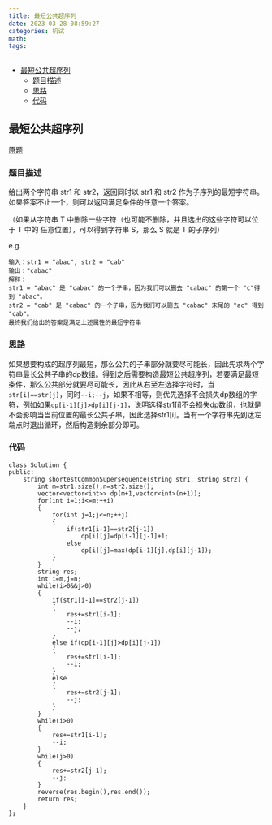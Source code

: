 ```yaml
---
title: 最短公共超序列
date: 2023-03-28 08:59:27
categories: 机试
math:
tags:
---
```

<!-- TOC -->

- [最短公共超序列](#最短公共超序列)
    - [题目描述](#题目描述)
    - [思路](#思路)
    - [代码](#代码)

<!-- /TOC -->
## 最短公共超序列
[原题](https://leetcode.cn/problems/shortest-common-supersequence/description/)
### 题目描述
给出两个字符串 str1 和 str2，返回同时以 str1 和 str2 作为子序列的最短字符串。如果答案不止一个，则可以返回满足条件的任意一个答案。

（如果从字符串 T 中删除一些字符（也可能不删除，并且选出的这些字符可以位于 T 中的 任意位置），可以得到字符串 S，那么 S 就是 T 的子序列）

e.g.
```
输入：str1 = "abac", str2 = "cab"
输出："cabac"
解释：
str1 = "abac" 是 "cabac" 的一个子串，因为我们可以删去 "cabac" 的第一个 "c"得到 "abac"。 
str2 = "cab" 是 "cabac" 的一个子串，因为我们可以删去 "cabac" 末尾的 "ac" 得到 "cab"。
最终我们给出的答案是满足上述属性的最短字符串
```
### 思路
如果想要构成的超序列最短，那么公共的子串部分就要尽可能长，因此先求两个字符串最长公共子串的dp数组。得到之后需要构造最短公共超序列，若要满足最短条件，那么公共部分就要尽可能长，因此从右至左选择字符时，当`str[i]==str[j]`，同时`--i;--j`，如果不相等，则优先选择不会损失dp数组的字符，例如如果`dp[i-1][j]>dp[i][j-1]`，说明选择str1[i]不会损失dp数组，也就是不会影响当当前位置的最长公共子串，因此选择str1[i]。当有一个字符串先到达左端点时退出循环，然后构造剩余部分即可。
### 代码
```
class Solution {
public:
    string shortestCommonSupersequence(string str1, string str2) {
        int m=str1.size(),n=str2.size();
        vector<vector<int>> dp(m+1,vector<int>(n+1));
        for(int i=1;i<=m;++i)
        {
            for(int j=1;j<=n;++j)
            {
                if(str1[i-1]==str2[j-1])
                    dp[i][j]=dp[i-1][j-1]+1;
                else
                    dp[i][j]=max(dp[i-1][j],dp[i][j-1]);
            }
        }
        string res;
        int i=m,j=n;
        while(i>0&&j>0)
        {
            if(str1[i-1]==str2[j-1])
            {
                res+=str1[i-1];
                --i;
                --j;
            }
            else if(dp[i-1][j]>dp[i][j-1])
            {
                res+=str1[i-1];
                --i;
            }
            else
            {
                res+=str2[j-1];
                --j;
            }
        }
        while(i>0)
        {
            res+=str1[i-1];
            --i;
        }
        while(j>0)
        {
            res+=str2[j-1];
            --j;
        }
        reverse(res.begin(),res.end());
        return res;
    }
};
```